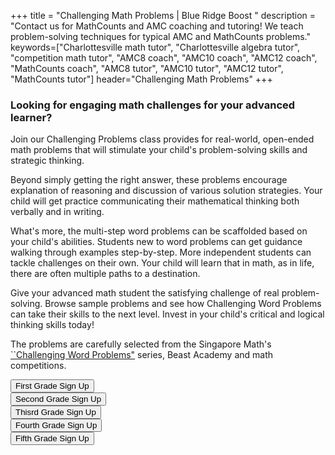 +++
title = "Challenging Math Problems | Blue Ridge Boost "
description = "Contact us for MathCounts and AMC coaching and tutoring! We teach problem-solving techniques for typical AMC and MathCounts problems."
keywords=["Charlottesville math tutor", "Charlottesville algebra tutor", "competition math tutor", "AMC8 coach", "AMC10 coach", "AMC12 coach", "MathCounts coach", "AMC8 tutor", "AMC10 tutor", "AMC12 tutor", "MathCounts tutor"]
header="Challenging Math Problems"
+++

<div class="container p-2">
    <div class="row">
        <div class="col-10">
            <h3>Looking for engaging math challenges for your advanced learner?</h3>
            <p>Join our Challenging Problems class provides for real-world, open-ended math problems that will stimulate your child's problem-solving skills and strategic thinking.</p><p>
            Beyond simply getting the right answer, these problems encourage explanation of reasoning and discussion of various solution strategies. Your child will get practice communicating their mathematical thinking both verbally and in writing.</p><p>
            What's more, the multi-step word problems can be scaffolded based on your child's abilities. Students new to word problems can get guidance walking through examples step-by-step. More independent students can tackle challenges on their own. Your child will learn that in math, as in life, there are often multiple paths to a destination.</p><p>
            Give your advanced math student the satisfying challenge of real problem-solving. Browse sample problems and see how Challenging Word Problems can take their skills to the next level. Invest in your child's critical and logical thinking skills today!</p><p>
            The problems are carefully selected from the Singapore Math's <a href="https://www.singaporemath.com/collections/challenging-word-problems">``Challenging Word Problems"</a> series, Beast Academy and math competitions.
            <p></p>
        </div> 
    </div>
    <div class="row">
        <div class="col"><a href="https://winter-24-first-grade.cheddarup.com"><button class="button-8" role="button">First Grade Sign Up</button></a></div>
        <div class="col"><a href="https://winter-24-second-grade.cheddarup.com"><button class="button-8" role="button">Second Grade Sign Up</button></a></div>
        <div class="col"><a href="https://winter-24-third-grade.cheddarup.com"><button class="button-8" role="button">Thisrd Grade Sign Up</button></a></div>
        <div class="col"><a href="https://winter-24-fourth-grade.cheddarup.com"><button class="button-8" role="button">Fourth Grade Sign Up</button></a></div>
        <div class="col"><a href="https://winter-24-fifth-grade.cheddarup.com"><button class="button-8" role="button">Fifth Grade Sign Up</button></a></div>
    </div>
</div>


